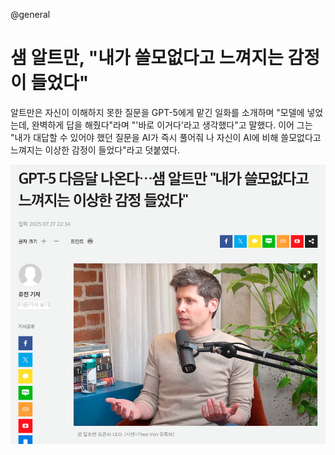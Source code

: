 @general

# 샘 알트만, "내가 쓸모없다고 느껴지는 감정이 들었다"

알트만은 자신이 이해하지 못한 질문을 GPT-5에게 맡긴 일화를 소개하며
"모델에 넣었는데, 완벽하게 답을 해줬다"라며 "'바로 이거다'라고 생각했다"고 말했다.
이어 그는 "내가 대답할 수 있어야 했던 질문을 AI가 즉시 풀어줘
나 자신이 AI에 비해 쓸모없다고 느껴지는 이상한 감정이 들었다"라고 덧붙였다.

![샘알트만기사](/images/samaltman_interview.png)
